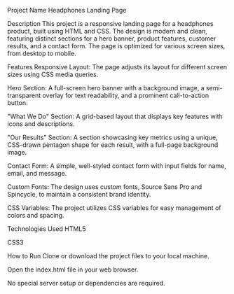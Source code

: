 Project Name
Headphones Landing Page

Description
This project is a responsive landing page for a headphones product, built using HTML and CSS. The design is modern and clean, featuring distinct sections for a hero banner, product features, customer results, and a contact form. The page is optimized for various screen sizes, from desktop to mobile.

Features
Responsive Layout: The page adjusts its layout for different screen sizes using CSS media queries.

Hero Section: A full-screen hero banner with a background image, a semi-transparent overlay for text readability, and a prominent call-to-action button.

"What We Do" Section: A grid-based layout that displays key features with icons and descriptions.

"Our Results" Section: A section showcasing key metrics using a unique, CSS-drawn pentagon shape for each result, with a full-page background image.

Contact Form: A simple, well-styled contact form with input fields for name, email, and message.

Custom Fonts: The design uses custom fonts, Source Sans Pro and Spincycle, to maintain a consistent brand identity.

CSS Variables: The project utilizes CSS variables for easy management of colors and spacing.

Technologies Used
HTML5

CSS3

How to Run
Clone or download the project files to your local machine.

Open the index.html file in your web browser.

No special server setup or dependencies are required.